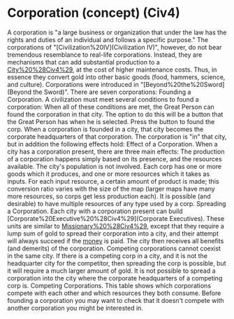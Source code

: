 # Corporation (concept) (Civ4)

A corporation is "a large business or organization that under the law has the rights and duties of an individual and follows a specific purpose." The corporations of "[Civilization%20IV](Civilization IV)", however, do not bear tremendous resemblance to real-life corporations. Instead, they are mechanisms that can add substantial production to a [City%20%28Civ4%29](city), at the cost of higher maintenance costs. Thus, in essence they convert gold into other basic goods (food, hammers, science, and culture).
Corporations were introduced in "[Beyond%20the%20Sword](Beyond the Sword)". There are seven corporations: 
Founding a Corporation.
A civilization must meet several conditions to found a corporation:
When all of these conditions are met, the Great Person can found the corporation in that city. The option to do this will be a button that the Great Person has when he is selected. Press the button to found the corp.
When a corporation is founded in a city, that city becomes the corporate headquarters of that corporation. The corporation is "in" that city, but in addition the following effects hold:
Effect of a Corporation.
When a city has a corporation present, there are three main effects:
The production of a corporation happens simply based on its presence, and the resources available. The city's population is not involved. Each corp has one or more goods which it produces, and one or more resources which it takes as inputs. For each input resource, a certain amount of product is made; this conversion ratio varies with the size of the map (larger maps have many more resources, so corps get less production each). It is possible (and desirable) to have multiple resources of any type used by a corp.
Spreading a Corporation.
Each city with a corporation present can build [Corporate%20Executive%20%28Civ4%29](Corporate Executives). These units are similar to [Missionary%20%28Civ4%29](Missionaries), except that they require a lump sum of gold to spread their corporation into a city, and their attempt will always succeed if the [money](money) is paid. The city then receives all benefits (and demerits) of the corporation.
Competing corporations cannot coexist in the same city. If there is a competing corp in a city, and it is not the headquarter city for the competitor, then spreading the corp is possible, but it will require a much larger amount of gold. It is not possible to spread a corporation into the city where the corporate headquarters of a competing corp is.
Competing Corporations.
This table shows which corporations compete with each other and which resources they both consume. Before founding a corporation you may want to check that it doesn't compete with another corporation you might be interested in.